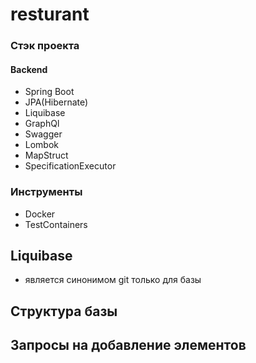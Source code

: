 # resturant
### Стэк проекта
#### Backend
- Spring Boot
- JPA(Hibernate)
- Liquibase
- GraphQl
- Swagger
- Lombok
- MapStruct
- SpecificationExecutor
### Инструменты
- Docker
- TestContainers
## Liquibase
- является синонимом git только для базы
## Структура базы 


## Запросы на добавление элементов


